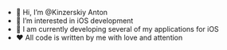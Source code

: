 - 👋 Hi, I’m @Kinzerskiy Anton
- 👀 I’m interested in iOS development
- 🌱 I am currently developing several of my applications for iOS
- ❤ All code is written by me with love and attention

<!---
Kinzerskiy/Kinzerskiy is a ✨ special ✨ repository because its `README.md` (this file) appears on your GitHub profile.
You can click the Preview link to take a look at your changes.
--->

